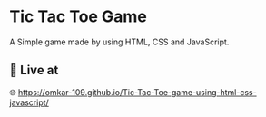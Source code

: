 # Tic Tac Toe Game 
A Simple game made by using HTML, CSS and JavaScript.
## 🚀 Live at 
 🌐 https://omkar-109.github.io/Tic-Tac-Toe-game-using-html-css-javascript/
